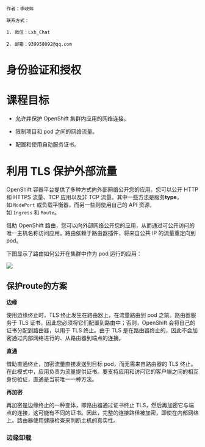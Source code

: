 ```text
作者：李晓辉

联系方式：

1. 微信：Lxh_Chat

2. 邮箱：939958092@qq.com 
```

# 身份验证和授权

# 课程目标

- 允许并保护 OpenShift 集群内应用的网络连接。​

- 限制项目和 pod 之间的网络流量。​

- 配置和使用自动服务证书。​

# 利用 TLS 保护外部流量

OpenShift 容器平台提供了多种方式向外部网络公开您的应用。​您可以公开 HTTP 和 HTTPS 流量、​TCP 应用以及非 TCP 流量。​其中一些方法是服务​**type**，如 `NodePort` 或负载平衡器，而另一些则使用自己的 API 资源，如 `Ingress` 和 `Route`。​

借助 OpenShift 路由，您可以向外部网络公开您的应用，从而通过可公开访问的唯一主机名称访问应用。​路由依赖于路由器插件，将来自公共 IP 的流量重定向到 pod。​

下图显示了路由如何公开在集群中作为 pod 运行的应用：

![](https://gitee.com/cnlxh/do280/raw/master/images/chapter4/network-sdn-routes-network.svg)

## 保护route的方案

**边缘**

使用边缘终止时，TLS 终止发生在路由器上，在流量路由到 pod 之前。​路由器服务于 TLS 证书，因此您必须将它们配置到路由中；否则，OpenShift 会将自己的证书分配到路由器，以用于 TLS 终止。​由于 TLS 是在路由器终止的，因此不会加密通过内部网络进行的、​从路由器到端点的连接。​

**直通**

借助直通终止，加密流量直接发送到目标 pod，而无需来自路由器的 TLS 终止。​在此模式中，应用负责为流量提供证书。​要支持应用和访问它的客户端之间的相互身份验证，直通是当前唯一一种方法。​

**再加密**

再加密是边缘终止的一种变体，即路由器通过证书终止 TLS，然后再加密它与端点的连接，这可能有不同的证书。​因此，完整的连接路径被加密，即使在内部网络上。​路由器使用健康检查来判断主机的真实性。​



### 边缘卸载


